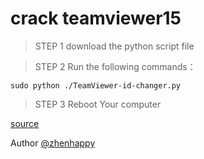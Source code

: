 # crack teamviewer15
> STEP 1 download the python script file

> STEP 2 Run the following commands：

	sudo python ./TeamViewer-id-changer.py

> STEP 3 Reboot Your computer

[source](https://gist.github.com/zhenhappy/3c808a198715978a38acf0ba44044ea6)

Author [@zhenhappy](https://github.com/zhenhappy)
